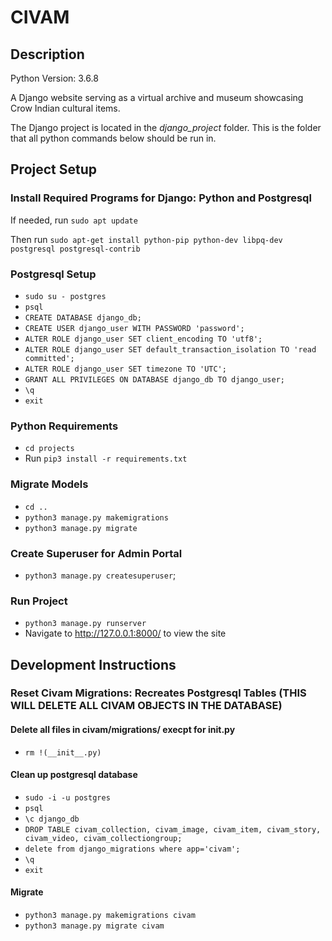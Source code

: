 # CIVAM
## Description
Python Version: 3.6.8

A Django website serving as a virtual archive and museum showcasing Crow Indian cultural items.

The Django project is located in the *django_project* folder. This is the folder that all python commands below should be run in.

## Project Setup
### Install Required Programs for Django: Python and Postgresql
If needed, run `sudo apt update`

Then run `sudo apt-get install python-pip python-dev libpq-dev postgresql postgresql-contrib`

### Postgresql Setup
* `sudo su - postgres`
* `psql`
* `CREATE DATABASE django_db;`
* `CREATE USER django_user WITH PASSWORD 'password';`
* `ALTER ROLE django_user SET client_encoding TO 'utf8';`
* `ALTER ROLE django_user SET default_transaction_isolation TO 'read committed';`
* `ALTER ROLE django_user SET timezone TO 'UTC';`
* `GRANT ALL PRIVILEGES ON DATABASE django_db TO django_user;`
* `\q`
* `exit`

### Python Requirements
* `cd projects`
* Run `pip3 install -r requirements.txt`

### Migrate Models
* `cd ..`
* `python3 manage.py makemigrations`
* `python3 manage.py migrate`

### Create Superuser for Admin Portal
* `python3 manage.py createsuperuser`;

### Run Project
* `python3 manage.py runserver`
* Navigate to http://127.0.0.1:8000/ to view the site

## Development Instructions
### Reset Civam Migrations: Recreates Postgresql Tables (THIS WILL DELETE ALL CIVAM OBJECTS IN THE DATABASE)
#### Delete all files in civam/migrations/ execpt for __init__.py
* `rm !(__init__.py)`

#### Clean up postgresql database
* `sudo -i -u postgres`
* `psql`
* `\c django_db`
* `DROP TABLE civam_collection, civam_image, civam_item, civam_story, civam_video, civam_collectiongroup;`
* `delete from django_migrations where app='civam';`
* `\q`
* `exit`

#### Migrate
* `python3 manage.py makemigrations civam`
* `python3 manage.py migrate civam`


